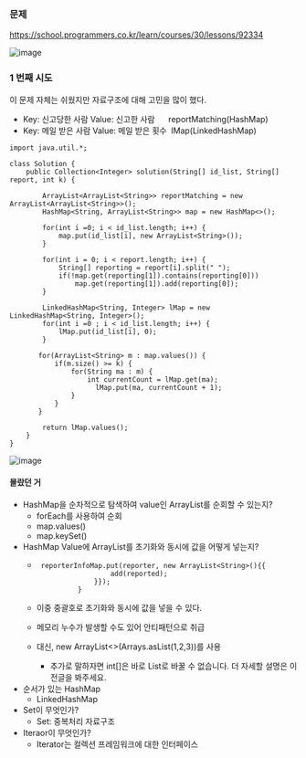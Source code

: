 ### **문제**         

https://school.programmers.co.kr/learn/courses/30/lessons/92334

![image](https://github.com/sunwon12/Today-I-Learn/assets/92251131/efeef595-d57c-42ea-a9f0-f641c306dbd6)

### **1 번째 시도**   

이 문제 자체는 쉬웠지만 자료구조에 대해 고민을 많이 했다.

-   Key: 신고당한 사람 Value: 신고한 사람      reportMatching(HashMap)
-   Key: 메일 받은 사람 Value: 메일 받은 횟수  lMap(LinkedHashMap)

```
import java.util.*;

class Solution {
    public Collection<Integer> solution(String[] id_list, String[] report, int k) {

        ArrayList<ArrayList<String>> reportMatching = new ArrayList<ArrayList<String>>();
        HashMap<String, ArrayList<String>> map = new HashMap<>();
        
        for(int i =0; i < id_list.length; i++) {
            map.put(id_list[i], new ArrayList<String>());
        }
        
        for(int i = 0; i < report.length; i++) {
            String[] reporting = report[i].split(" ");
            if(!map.get(reporting[1]).contains(reporting[0]))
                map.get(reporting[1]).add(reporting[0]);
        }
        
        LinkedHashMap<String, Integer> lMap = new LinkedHashMap<String, Integer>();
        for(int i =0 ; i < id_list.length; i++) {
            lMap.put(id_list[i], 0);
        }
        
       for(ArrayList<String> m : map.values()) {
           if(m.size() >= k) {
               for(String ma : m) {
                   int currentCount = lMap.get(ma); 
                     lMap.put(ma, currentCount + 1);
               }
           }
       }
        
        return lMap.values();
    }
}
```

![image](https://github.com/sunwon12/Today-I-Learn/assets/92251131/3db9645d-1eaf-4d6b-abf9-3df58a37cb8a)

#### **몰랐던 거**

-   HashMap을 순차적으로 탐색하여 value인 ArrayList를 순회할 수 있는지?
    -   forEach를 사용하여 순회
    -   map.values()
    -   map.keySet()
-   HashMap Value에 ArrayList를 초기화와 동시에 값을 어떻게 넣는지?
    -   ```
         reporterInfoMap.put(reporter, new ArrayList<String>(){{
                          add(reported);
                      }});
                  }
        ```
        
    -   이중 중괄호로 초기화와 동시에 값을 넣을 수 있다.
    -   메모리 누수가 발생할 수도 있어 안티패턴으로 취급
    -   대신, new ArrayList<>(Arrays.asList(1,2,3))를 사용 
        -   추가로 말하자면 int\[\]은 바로 List로 바꿀 수 없습니다. 더 자세할 설명은 이전글을 봐주세요.
-   순서가 있는 HashMap
    -   LinkedHashMap
-   Set이 무엇인가?
    -   Set: 중복처리 자료구조
-   Iteraor이 무엇인가?
    -   Iterator는 컬렉션 프레임워크에 대한 인터페이스
